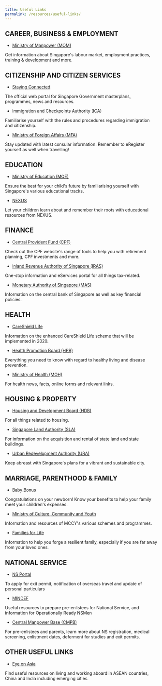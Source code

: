 ```yaml
---
title: Useful Links
permalink: /resources/useful-links/
---
```


## CAREER, BUSINESS & EMPLOYMENT
*	[Ministry of Manpower (MOM)](https://www.mom.gov.sg/)

Get information about Singapore's labour market, employment practices, training & development and more.
 

## CITIZENSHIP AND CITIZEN SERVICES
*	[Staying Connected](https://www.gov.sg/)

The official web portal for Singapore Government masterplans, programmes, news and resources.

*	[Immigration and Checkpoints Authority (ICA)](https://www.ica.gov.sg/)

Familiarise yourself with the rules and procedures regarding immigration and citizenship.

*	[Ministry of Foreign Affairs (MFA)](https://www.mfa.gov.sg/)

Stay updated with latest consular information. Remember to eRegister yourself as well when travelling!
 

## EDUCATION
*	[Ministry of Education (MOE)](https://www.moe.gov.sg/)

Ensure the best for your child's future by familiarising yourself with Singapore's various educational tracks.

*	[NEXUS](https://www.mindef.gov.sg/oms/imindef/mindef_websites/topics/nexus/home.html)

Let your children learn about and remember their roots with educational resources from NEXUS.
 

## FINANCE
*	[Central Provident Fund (CPF)](https://www.cpf.gov.sg/members)

Check out the CPF website's range of tools to help you with retirement planning, CPF investments and more.

* [Inland Revenue Authority of Singapore (IRAS)](https://www.iras.gov.sg/irashome/default.aspx)

One-stop information and eServices portal for all things tax-related.

*	[Monetary Authority of Singapore (MAS)](https://www.mas.gov.sg/)

Information on the central bank of Singapore as well as key financial policies.


## HEALTH
*	[CareShield Life](https://www.moh.gov.sg/careshieldlife/)

Information on the enhanced CareShield Life scheme that will be implemented in 2020.

*	[Health Promotion Board (HPB)](https://www.hpb.gov.sg/)

Everything you need to know with regard to healthy living and disease prevention.

*	[Ministry of Health (MOH)](https://www.moh.gov.sg/)

For health news, facts, online forms and relevant links.
 

##	HOUSING & PROPERTY
*	[Housing and Development Board (HDB)](https://www.hdb.gov.sg/cs/infoweb/homepage)

For all things related to housing.

*	[Singapore Land Authority (SLA)](https://www1.sla.gov.sg/)

For information on the acquisition and rental of state land and state buildings.

*	[Urban Redevelopment Authority (URA)](https://www.ura.gov.sg/Corporate)

Keep abreast with Singapore's plans for a vibrant and sustainable city.
 

##	MARRIAGE, PARENTHOOD & FAMILY
*	[Baby Bonus](https://www.babybonus.msf.gov.sg/parent/web/home?_afrLoop=5031971402323505&_afrWindowMode=0&_afrWindowId=null)

Congratulations on your newborn! Know your benefits to help your family meet your children's expenses.

*	[Ministry of Culture, Community and Youth](https://www.mccy.gov.sg/)

Information and resources of MCCY's various schemes and programmes.

*	[Families for Life](https://www.familiesforlife.sg/Pages/default.aspx)

Information to help you forge a resilient family, especially if you are far away from your loved ones.


##	NATIONAL SERVICE
*	[NS Portal](https://www.ns.sg/nsp/portal/site/login)

To apply for exit permit, notification of overseas travel and update of personal particulars

*	[MINDEF](https://www.mindef.gov.sg/web/portal/mindef/national-service/discover-ns)

Useful resources to prepare pre-enlistees for National Service, and information for Operationally Ready NSMen

*	[Central Manpower Base (CMPB)](https://www.cmpb.gov.sg/web/portal/cmpb/home/)

For pre-enlistees and parents, learn more about NS registration, medical screening, enlistment dates, deferment for studies and exit permits.

##	OTHER USEFUL LINKS

*	[Eye on Asia](http://www.eyeonasia.sg/)

 Find useful resources on living and working aboard in ASEAN countries, China and India including emerging cities.

